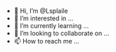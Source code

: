 - 👋 Hi, I’m @Lsplaile
- 👀 I’m interested in ...
- 🌱 I’m currently learning ...
- 💞️ I’m looking to collaborate on ...
- 📫 How to reach me ...

<!---
Lsplaile/Lsplaile is a ✨ special ✨ repository because its `README.md` (this file) appears on your GitHub profile.
You can click the Preview link to take a look at your changes.
--->
